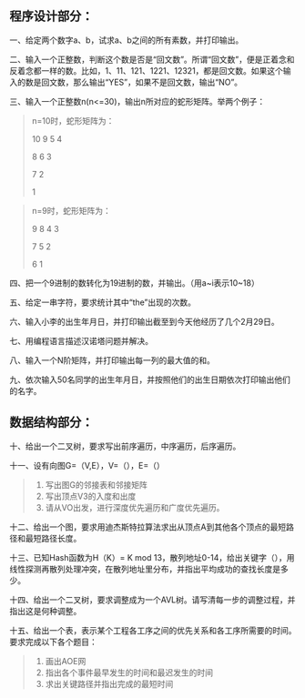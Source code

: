 ## 程序设计部分：


一、给定两个数字a、b，试求a、b之间的所有素数，并打印输出。

二、输入一个正整数，判断这个数是否是“回文数”。所谓“回文数”，便是正着念和反着念都一样的数。比如，1、11、121、1221、12321，都是回文数。如果这个输入的数是回文数，那么输出“YES”，如果不是回文数，输出“NO”。

三、输入一个正整数n(n<=30)，输出n所对应的蛇形矩阵。举两个例子：

> n=10时，蛇形矩阵为： 
>
> 10 9 5 4 
>
> 8 6 3 
>
> 7 2 
>
> 1

> n=9时，蛇形矩阵为： 
>
> 9 8 4 3 
>
> 7 5 2 
>
> 6 1

四、把一个9进制的数转化为19进制的数，并输出。（用a~i表示10~18）

五、给定一串字符，要求统计其中“the”出现的次数。

六、输入小李的出生年月日，并打印输出截至到今天他经历了几个2月29日。

七、用编程语言描述汉诺塔问题并解决。

八、输入一个N阶矩阵，并打印输出每一列的最大值的和。

九、依次输入50名同学的出生年月日，并按照他们的出生日期依次打印输出他们的名字。

## 数据结构部分：

十、给出一个二叉树，要求写出前序遍历，中序遍历，后序遍历。

十一、设有向图G=（V,E），V=（），E=（）

>1. 写出图G的邻接表和邻接矩阵
>2. 写出顶点V3的入度和出度
>3. 请从VO出发，进行深度优先遍历和广度优先遍历。

十二、给出一个图，要求用迪杰斯特拉算法求出从顶点A到其他各个顶点的最短路径和最短路径长度。

十三、已知Hash函数为H（K）= K mod 13，散列地址0-14，给出关键字（），用线性探测再散列处理冲突，在散列地址里分布，并指出平均成功的查找长度是多少。

十四、给出一个二叉树，要求调整成为一个AVL树。请写清每一步的调整过程，并指出这是何种调整。

十五、给出一个表，表示某个工程各工序之间的优先关系和各工序所需要的时间。要求完成以下各个题目：

>1. 画出AOE网
>2. 指出各个事件最早发生的时间和最迟发生的时间
>3. 求出关键路径并指出完成的最短时间
